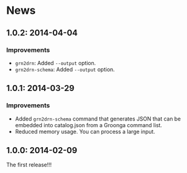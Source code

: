 # News

## 1.0.2: 2014-04-04

### Improvements

  * `grn2drn`: Added `--output` option.
  * `grn2drn-schema`: Added `--output` option.

## 1.0.1: 2014-03-29

### Improvements

  * Added `grn2drn-schema` command that generates JSON that can be
    embedded into catalog.json from a Groonga command list.
  * Reduced memory usage. You can process a large input.

## 1.0.0: 2014-02-09

The first release!!!
